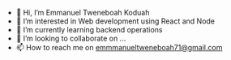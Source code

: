 - 👋 Hi, I’m Emmanuel Tweneboah Koduah
- 👀 I’m interested in Web development using React and Node
- 🌱 I’m currently learning backend operations
- 💞️ I’m looking to collaborate on ...
- 📫 How to reach me on emmmanueltweneboah71@gmail.com

